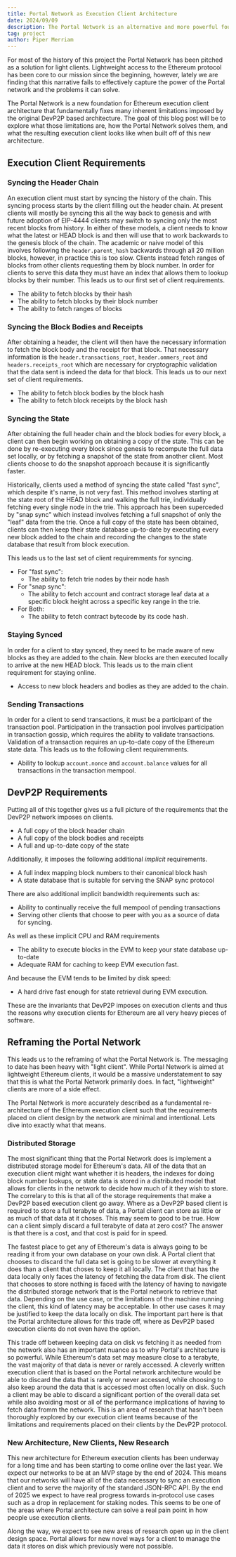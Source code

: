```yaml
---
title: Portal Network as Execution Client Architecture
date: 2024/09/09
description: The Portal Network is an alternative and more powerful foundation for ethereum execution client architecture.
tag: project
author: Piper Merriam
---
```


For most of the history of this project the Portal Network has been pitched as
a solution for light clients.  Lightweight access to the Ethereum protocol has
been core to our mission since the beginning, however, lately we are finding
that this narrative fails to effectively capture the power of the Portal
network and the problems it can solve.

The Portal Network is a new foundation for Ethereum execution client
architecture that fundamentally fixes many inherent limitations imposed by the
original DevP2P based architecture. The goal of this blog post will be to
explore what those limitations are, how the Portal Network solves them, and
what the resulting execution client looks like when built off of this new
architecture.

## Execution Client Requirements

### Syncing the Header Chain

An execution client must start by syncing the history of the chain.  This
syncing process starts by the client filling out the header chain.  At present
clients will mostly be syncing this all the way back to genesis and with future
adoption of EIP-4444 clients may switch to syncing only the most recent blocks
from history.  In either of these models, a client needs to know what the
latest or HEAD block is and then will use that to work backwards to the genesis
block of the chain.  The academic or naive model of this involves following the
`header.parent_hash` backwards through all 20 million blocks, however, in
practice this is too slow. Clients instead fetch ranges of blocks from other
clients requesting them by block number.  In order for clients to serve this
data they must have an index that allows them to lookup blocks by their number.
This leads us to our first set of client requirements.

- The ability to fetch blocks by their hash
- The ability to fetch blocks by their block number
- The ability to fetch ranges of blocks

### Syncing the Block Bodies and Receipts

After obtaining a header, the client will then have the necessary information
to fetch the block body and the receipt for that block.  That necessary
information is the `header.transactions_root`, `header.ommers_root` and
`headers.receipts_root` which are necessary for cryptographic validation that
the data sent is indeed the data for that block.  This leads us to our next set
of client requirements.

- The ability to fetch block bodies by the block hash
- The ability to fetch block receipts by the block hash

### Syncing the State

After obtaining the full header chain and the block bodies for every block, a
client can then begin working on obtaining a copy of the state.  This can be
done by re-executing every block since genesis to recompute the full data set
locally, or by fetching a snapshot of the state from another client.  Most
clients choose to do the snapshot approach because it is significantly faster.

Historically, clients used a method of syncing the state called "fast sync",
which despite it's name, is not very fast.  This method involves starting at
the state root of the HEAD block and walking the full trie, individually
fetching every single node in the trie.  This approach has been superceded by
"snap sync" which instead involves fetching a full snapshot of only the "leaf"
data from the trie.  Once a full copy of the state has been obtained, clients
can then keep their state database up-to-date by executing every new block
added to the chain and recording the changes to the state database that result
from block execution.

This leads us to the last set of client requiremments for syncing.

- For "fast sync":
  - The ability to fetch trie nodes by their node hash
- For "snap sync":
  - The ability to fetch account and contract storage leaf data at a specific block height across a specific key range in the trie.
- For Both:
  - The ability to fetch contract bytecode by its code hash.

### Staying Synced

In order for a client to stay synced, they need to be made aware of new blocks
as they are added to the chain.  New blocks are then executed locally to arrive
at the new HEAD block.  This leads us to the main client requirement for
staying online.

- Access to new block headers and bodies as they are added to the chain.

### Sending Transactions

In order for a client to send transactions, it must be a participant of the
transaction pool.  Participation in the transaction pool involves participation
in transaction gossip, which requires the ability to validate transactions.
Validation of a transaction requires an up-to-date copy of the Ethereum state
data.  This leads us to the following client requiremments.

- Ability to lookup `account.nonce` and `account.balance` values for all transactions in the transaction mempool.

## DevP2P Requirements

Putting all of this together gives us a full picture of the requirements that
the DevP2P network imposes on clients.

- A full copy of the block header chain
- A full copy of the block bodies and receipts
- A full and up-to-date copy of the state

Additionally, it imposes the following additional *implicit* requirements.

- A full index mapping block numbers to their canonical block hash
- A state database that is suitable for serving the SNAP sync protocol

There are also additional implicit bandwidth requirements such as:

- Ability to continually receive the full mempool of pending transactions
- Serving other clients that choose to peer with you as a source of data for syncing.

As well as these implicit CPU and RAM requirements

- The ability to execute blocks in the EVM to keep your state database up-to-date
- Adequate RAM for caching to keep EVM execution fast.

And because the EVM tends to be limited by disk speed:

- A hard drive fast enough for state retrieval during EVM execution.

These are the invariants that DevP2P imposes on execution clients and thus the
reasons why execution clients for Ethereum are all very heavy pieces of
software.

## Reframing the Portal Network

This leads us to the reframing of what the Portal Network is.  The messaging to
date has been heavy with "light client".  While Portal Network is aimed at
lightweight Ethereum clients, it would be a massive understatement to say that
this is what the Portal Network primarily does.  In fact, "lightweight" clients
are more of a side effect.

The Portal Network is more accurately described as a fundamental
re-architecture of the Ethereum execution client such that the requirements
placed on client design by the network are minimal and intentional.  Lets dive
into exactly what that means.

### Distributed Storage

The most significant thing that the Portal Network does is implement a
distributed storage model for Ethereum's data.  All of the data that an
execution client might want whether it is headers, the indexes for doing block
number lookups, or state data is stored in a distributed model that allows for
clients in the network to decide how much of it they wish to store.  The
correlary to this is that all of the storage requirements that make a DevP2P
based execution client go away. Where as a DevP2P based client is required to
store a full terabyte of data, a Portal client can store as little or as much
of that data at it choses. This may seem to good to be true. How can a client
simply discard a full terabyte of data at zero cost?  The answer is that there
is a cost, and that cost is paid for in speed.

The fastest place to get any of Ethereum's data is always going to be reading
it from your own database on your own disk. A Portal client that chooses to
discard the full data set is going to be slower at everything it does than a
client that choses to keep it all locally.  The client that has the data
locally only faces the latency of fetching the data from disk.  The client that
chooses to store nothing is faced with the latency of having to navigate the
distributed storage network that is the Portal network to retrieve that data.
Depending on the use case, or the limitations of the machine running the
client, this kind of latency may be acceptable.  In other use cases it may be
justified to keep the data locally on disk.  The important part here is that
the Portal architecture allows for this trade off, where as DevP2P based
execution clients do not even have the option.

This trade off between keeping data on disk vs fetching it as needed from the
network also has an important nuance as to why Portal's architecture is so
powerful. While Ethereum's data set may measure close to a terabyte, the vast
majority of that data is never or rarely accessed.  A cleverly written
execution client that is based on the Portal network architecture would be able
to discard the data that is rarely or never accessed, while choosing to also
keep around the data that is accessed most often locally on disk.  Such a
client may be able to discard a significant portion of the overall data set
while also avoiding most or all of the performance implications of having to
fetch data fromm the network.  This is an area of research that hasn't been
thoroughly explored by our execution client teams because of the limitations
and requirements placed on their clients by the DevP2P protocol.

### New Architecture, New Clients, New Research

This new architecture for Ethereum execution clients has been underway for a
long time and has been starting to come online over the last year. We expect
our networks to be at an MVP stage by the end of 2024.  This means that our
networks will have all of the data necessary to sync an execution client and to
serve the majority of the standard JSON-RPC API. By the end of 2025 we expect
to have real progress towards in-protocol use cases such as a drop in
replacement for staking nodes.  This seems to be one of the areas where Portal
architecture can solve a real pain point in how people use execution clients.

Along the way, we expect to see new areas of research open up in the client
design space.  Portal allows for new novel ways for a client to manage the data
it stores on disk which previously were not possible.  
